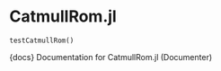 # CatmullRom.jl

```@docs
testCatmullRom()
```

{docs}
Documentation for CatmullRom.jl
(Documenter)
